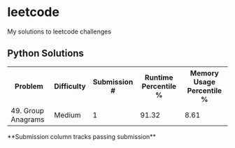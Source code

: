 # leetcode
My solutions to leetcode challenges

## Python Solutions
<table style="width:100%">
  <tr>
    <th>Problem</th>
    <th>Difficulty</th>
    <th>Submission #</th>
    <th>Runtime Percentile %</th>
    <th>Memory Usage Percentile %</th>

  </tr>
  <tr>
    <td>49. Group Anagrams</td>
    <td>Medium</td>
    <td>1</td>
    <td>91.32</td>
    <td>8.61</td>
  </tr>
</table>
**Submission column tracks passing submission** 
